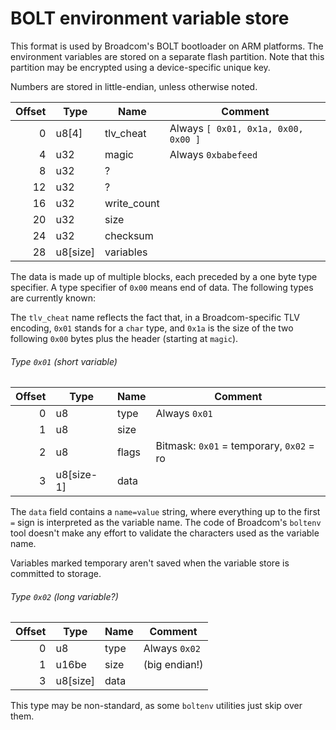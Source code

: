BOLT environment variable store
===============================

This format is used by Broadcom's BOLT bootloader on ARM platforms. The environment variables
are stored on a separate flash partition. Note that this partition may be encrypted using a
device-specific unique key.

Numbers are stored in little-endian, unless otherwise noted.

| Offset | Type     | Name        | Comment                                     |
|-------:|----------|-------------|---------------------------------------------|
| 0      | u8[4]    | tlv_cheat   | Always `[ 0x01, 0x1a, 0x00, 0x00 ]`         |
| 4      | u32      | magic       | Always `0xbabefeed`                         |
| 8      | u32      | ?           |                                             |
| 12     | u32      | ?           |                                             |
| 16     | u32      | write_count |                                             |
| 20     | u32      | size        |                                             |
| 24     | u32      | checksum    |                                             |
| 28     | u8[size] | variables   |                                             |

The data is made up of multiple blocks, each preceded by a one byte type specifier.
A type specifier of `0x00` means end of data. The following types are currently known:

The `tlv_cheat` name reflects the fact that, in a Broadcom-specific TLV encoding,
`0x01` stands for a `char` type, and `0x1a` is the size of the two following `0x00`
bytes plus the header (starting at `magic`).


###### Type `0x01` (short variable)

| Offset | Type       | Name        | Comment                                     |
|-------:|------------|-------------|---------------------------------------------|
| 0      | u8         | type        | Always `0x01`                               |
| 1      | u8         | size        |                             |
| 2      | u8         | flags       | Bitmask: `0x01` = temporary, `0x02` = ro    |
| 3      | u8[size-1] | data        |                                             |

The `data` field contains a `name=value` string, where everything up to the first `=` sign is
interpreted as the variable name. The code of Broadcom's `boltenv` tool doesn't make any effort
to validate the characters used as the variable name.

Variables marked temporary aren't saved when the variable store is committed to storage.

###### Type `0x02` (long variable?)

| Offset | Type       | Name        | Comment                                     |
|-------:|------------|-------------|---------------------------------------------|
| 0      | u8         | type        | Always `0x02`                               |
| 1      | u16be      | size        | (big endian!)                               |
| 3      | u8[size]   | data        |                                             |

This type may be non-standard, as some `boltenv` utilities just skip over them.
